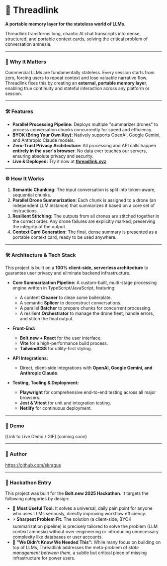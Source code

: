 # 🧵 Threadlink

**A portable memory layer for the stateless world of LLMs.**

Threadlink transforms long, chaotic AI chat transcripts into dense, structured, and portable context cards, solving the critical problem of conversation amnesia.

---

### 🎯 Why It Matters

Commercial LLMs are fundamentally stateless. Every session starts from zero, forcing users to repeat context and lose valuable narrative flow. Threadlink fixes this by creating an **external, portable memory layer**, enabling true continuity and stateful interaction across any platform or session.

---

### 🛠 Features

-   **Parallel Processing Pipeline:** Deploys multiple "summarizer drones" to process conversation chunks concurrently for speed and efficiency.
-   **BYOK (Bring Your Own Key):** Natively supports OpenAI, Google Gemini, and Anthropic Claude models.
-   **Zero-Trust Privacy Architecture:** All processing and API calls happen **entirely in the user's browser**. No data ever touches our servers, ensuring absolute privacy and security.
-   **Live & Deployed:** Try it now at [**threadlink.xyz**](https://threadlink.xyz)

---

### ⚙️ How It Works

1.  **Semantic Chunking:** The input conversation is split into token-aware, sequential chunks.
2.  **Parallel Drone Summarization:** Each chunk is assigned to a drone (an independent LLM instance) that summarizes it based on a core set of instructions.
3.  **Resilient Stitching:** The outputs from all drones are stitched together in the correct order. Any drone failures are explicitly marked, preserving the integrity of the output.
4.  **Context Card Generation:** The final, dense summary is presented as a portable context card, ready to be used anywhere.

---

### 🛠️ Architecture & Tech Stack

This project is built on a **100% client-side, serverless architecture** to guarantee user privacy and eliminate backend infrastructure.

* **Core Summarization Pipeline:** A custom-built, multi-stage processing engine written in TypeScript/JavaScript, featuring:
    * A content **Cleaner** to clean some boilerplate.
    * A semantic **Splicer** to deconstruct conversations.
    * A parallel **Batcher** to prepare chunks for concurrent processing.
    * A resilient **Orchestrator** to manage the drone fleet, handle errors, and stitch the final output.

* **Front-End:**
    * **Bolt.new + React** for the user interface.
    * **Vite** for a high-performance build process.
    * **TailwindCSS** for utility-first styling.

* **API Integrations:**
    * Direct, client-side integrations with **OpenAI, Google Gemini, and Anthropic Claude**.

* **Testing, Tooling & Deployment:**
    * **Playwright** for comprehensive end-to-end testing across all major browsers.
    * **Jest & Vitest** for unit and integration testing.
    * **Netlify** for continuous deployment.

---

### 🧪 Demo

[Link to Live Demo / GIF] (coming soon)

---

### 🧠 Author

https://github.com/skragus

---

### 🏁 Hackathon Entry

This project was built for the **Bolt.new 2025 Hackathon**. It targets the following categories by design:

-   🧠 **Most Useful Tool:** It solves a universal, daily pain point for anyone who uses LLMs seriously, directly improving workflow efficiency.
-   ⚡ **Sharpest Problem Fit:** The solution (a client-side, BYOK summarization pipeline) is precisely tailored to solve the problem (LLM context amnesia) without over-engineering or introducing unnecessary complexity like databases or user accounts.
-   🎯 **"We Didn't Know We Needed This":** While many focus on building on top of LLMs, Threadlink addresses the meta-problem of *state management between them*, a subtle but critical piece of missing infrastructure for power users.

